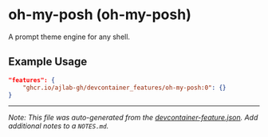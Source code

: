 
# oh-my-posh (oh-my-posh)

A prompt theme engine for any shell.

## Example Usage

```json
"features": {
    "ghcr.io/ajlab-gh/devcontainer_features/oh-my-posh:0": {}
}
```





---

_Note: This file was auto-generated from the [devcontainer-feature.json](https://github.com/ajlab-gh/devcontainer_features/blob/main/src/oh-my-posh/devcontainer-feature.json).  Add additional notes to a `NOTES.md`._
